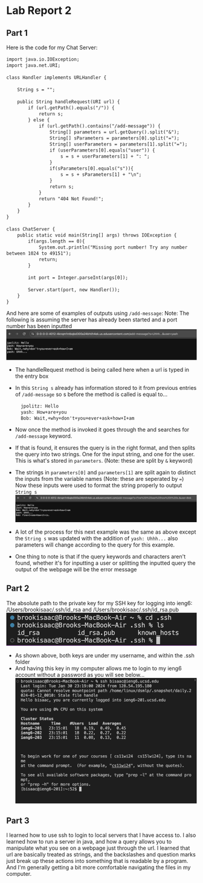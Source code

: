 # **Lab Report 2**
## Part 1
Here is the code for my Chat Server:
```
import java.io.IOException;
import java.net.URI;

class Handler implements URLHandler {
    
    String s = "";

    public String handleRequest(URI url) {
        if (url.getPath().equals("/")) {
            return s;
        } else {
            if (url.getPath().contains("/add-message")) {
                String[] parameters = url.getQuery().split("&");
                String[] sParameters = parameters[0].split("=");
                String[] userParameters = parameters[1].split("=");
                if (userParameters[0].equals("user")) {
                    s = s + userParameters[1] + ": ";
                }
                if(sParameters[0].equals("s")){
                    s = s + sParameters[1] + "\n";
                }
                return s;
            }
            return "404 Not Found!";
        }
    }
}

class ChatServer {
    public static void main(String[] args) throws IOException {
        if(args.length == 0){
            System.out.println("Missing port number! Try any number between 1024 to 49151");
            return;
        }

        int port = Integer.parseInt(args[0]);

        Server.start(port, new Handler());
    }
}
```
And here are some of examples of outputs using `/add-message`:
Note: The following is assuming the server has already been started and a port number has been inputted
 ![Image](ChatServerEx1.png)
* The handleRequest method is being called here when a url is typed in the entry box
* In this `String s` already has information stored to it from previous entries of `/add-message` so s before the method is called is equal to...
  
        
        jpolitz: Hello
        yash: How+are+you
        Bob: Wait,+why+don't+you+ever+ask+how+I+am
        
  
* Now once the method is invoked it goes through the and searches for `/add-message` keyword.
* If that is found, it ensures the query is in the right format, and then splits the query into two strings. One for the input string, and one for the user. This is what's stored in `parameters`. (Note: these are split by `&` keyword)
* The strings in `parameters[0]` and `parameters[1]` are split again to distinct the inputs from the variable names (Note: these are seperated by `=`) Now these inputs were used to format the string properly to output `String s`
 ![Image](ChatServerEx2.png)
* A lot of the process for this next example was the same as above except the `String s` was updated with the addition of `yash: Uhhh...` also parameters will change according to the query for this example.
* One thing to note is that if the query keywords and characters aren't found, whether it's for inputting a user or splitting the inputted query the output of the webpage will be the error message
    
## Part 2
The absolute path to the private key for my SSH key for logging into ieng6: /Users/brookisaac/.ssh/id_rsa and /Users/brookisaac/.ssh/id_rsa.pub
![Image](rsa_key.png)
* As shown above, both keys are under my username, and within the .ssh folder
* And having this key in my computer allows me to login to my ieng6 account without a password as you will see below...
  ![Image](sshLogin.png)

## Part 3
I learned how to use ssh to login to local servers that I have access to. I also learned how to run a server in java, and how a query allows you to manipulate what you see on a webpage just through the url. I learned that url are basically treated as strings, and the backslashes and question marks just break up these actions into something that is readable by a program. And I'm generally getting a bit more comfortable navigating the files in my computer.

